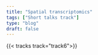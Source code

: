 ```yaml
---
title: "Spatial transcriptomics"
tags: ["Short talks track"]
type: "blog"
draft: false
---
```


{{< tracks track="track6">}}


